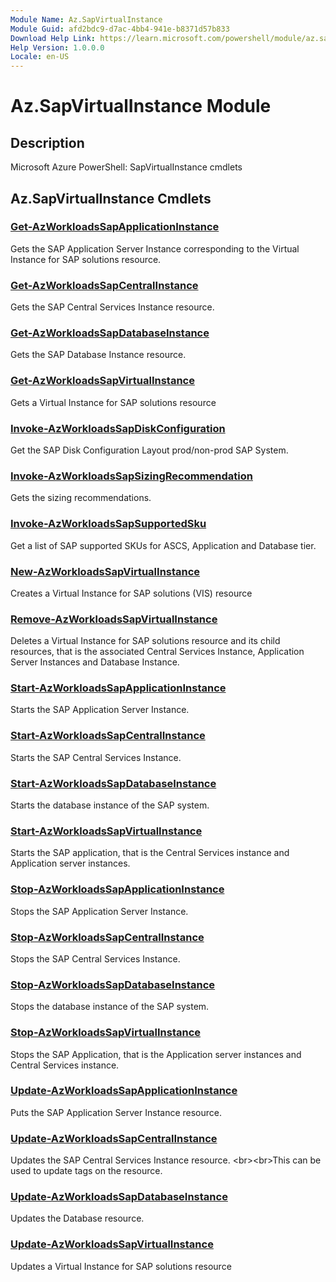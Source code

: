```yaml
---
Module Name: Az.SapVirtualInstance
Module Guid: afd2bdc9-d7ac-4bb4-941e-b8371d57b833
Download Help Link: https://learn.microsoft.com/powershell/module/az.sapvirtualinstance
Help Version: 1.0.0.0
Locale: en-US
---
```


# Az.SapVirtualInstance Module
## Description
Microsoft Azure PowerShell: SapVirtualInstance cmdlets

## Az.SapVirtualInstance Cmdlets
### [Get-AzWorkloadsSapApplicationInstance](Get-AzWorkloadsSapApplicationInstance.md)
Gets the SAP Application Server Instance corresponding to the Virtual Instance for SAP solutions resource.

### [Get-AzWorkloadsSapCentralInstance](Get-AzWorkloadsSapCentralInstance.md)
Gets the SAP Central Services Instance resource.

### [Get-AzWorkloadsSapDatabaseInstance](Get-AzWorkloadsSapDatabaseInstance.md)
Gets the SAP Database Instance resource.

### [Get-AzWorkloadsSapVirtualInstance](Get-AzWorkloadsSapVirtualInstance.md)
Gets a Virtual Instance for SAP solutions resource

### [Invoke-AzWorkloadsSapDiskConfiguration](Invoke-AzWorkloadsSapDiskConfiguration.md)
Get the SAP Disk Configuration Layout prod/non-prod SAP System.

### [Invoke-AzWorkloadsSapSizingRecommendation](Invoke-AzWorkloadsSapSizingRecommendation.md)
Gets the sizing recommendations.

### [Invoke-AzWorkloadsSapSupportedSku](Invoke-AzWorkloadsSapSupportedSku.md)
Get a list of SAP supported SKUs for ASCS, Application and Database tier.

### [New-AzWorkloadsSapVirtualInstance](New-AzWorkloadsSapVirtualInstance.md)
Creates a Virtual Instance for SAP solutions (VIS) resource

### [Remove-AzWorkloadsSapVirtualInstance](Remove-AzWorkloadsSapVirtualInstance.md)
Deletes a Virtual Instance for SAP solutions resource and its child resources, that is the associated Central Services Instance, Application Server Instances and Database Instance.

### [Start-AzWorkloadsSapApplicationInstance](Start-AzWorkloadsSapApplicationInstance.md)
Starts the SAP Application Server Instance.

### [Start-AzWorkloadsSapCentralInstance](Start-AzWorkloadsSapCentralInstance.md)
Starts the SAP Central Services Instance.

### [Start-AzWorkloadsSapDatabaseInstance](Start-AzWorkloadsSapDatabaseInstance.md)
Starts the database instance of the SAP system.

### [Start-AzWorkloadsSapVirtualInstance](Start-AzWorkloadsSapVirtualInstance.md)
Starts the SAP application, that is the Central Services instance and Application server instances.

### [Stop-AzWorkloadsSapApplicationInstance](Stop-AzWorkloadsSapApplicationInstance.md)
Stops the SAP Application Server Instance.

### [Stop-AzWorkloadsSapCentralInstance](Stop-AzWorkloadsSapCentralInstance.md)
Stops the SAP Central Services Instance.

### [Stop-AzWorkloadsSapDatabaseInstance](Stop-AzWorkloadsSapDatabaseInstance.md)
Stops the database instance of the SAP system.

### [Stop-AzWorkloadsSapVirtualInstance](Stop-AzWorkloadsSapVirtualInstance.md)
Stops the SAP Application, that is the Application server instances and Central Services instance.

### [Update-AzWorkloadsSapApplicationInstance](Update-AzWorkloadsSapApplicationInstance.md)
Puts the SAP Application Server Instance resource.

### [Update-AzWorkloadsSapCentralInstance](Update-AzWorkloadsSapCentralInstance.md)
Updates the SAP Central Services Instance resource.
&lt;br&gt;&lt;br&gt;This can be used to update tags on the resource.

### [Update-AzWorkloadsSapDatabaseInstance](Update-AzWorkloadsSapDatabaseInstance.md)
Updates the Database resource.

### [Update-AzWorkloadsSapVirtualInstance](Update-AzWorkloadsSapVirtualInstance.md)
Updates a Virtual Instance for SAP solutions resource
